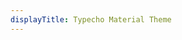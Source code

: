 ```yaml
---
displayTitle: Typecho Material Theme
---
```

<!-- Identify UA then redirect -->
<script>
        const repo = "https://api.github.com/repos/idawnlight/typecho-theme-material/releases/latest";
        $.getJSON(repo).done(function (data) {
            window.location = "https://onedrive.idawnlight.com/Material/Material-" + (data.tag_name) + ".zip";
        })
</script>